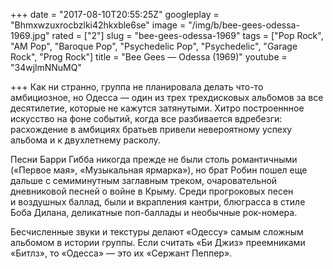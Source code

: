 +++
date = "2017-08-10T20:55:25Z"
googleplay = "Bhmxwzuxrocbzlki42hkxble6se"
image = "/img/b/bee-gees-odessa-1969.jpg"
rated = ["2"]
slug = "bee-gees-odessa-1969"
tags = ["Pop Rock", "AM Pop", "Baroque Pop", "Psychedelic Pop", "Psychedelic", "Garage Rock", "Prog Rock"]
title = "Bee Gees — Odessa (1969)"
youtube = "34wjlmNNuMQ"

+++
Как ни&nbsp;странно, группа не&nbsp;планировала делать что-то амбициозное, но&nbsp;Одесса&nbsp;&mdash; один из&nbsp;трех трехдисковых альбомов за&nbsp;все десятилетие, которые не&nbsp;кажутся затянутыми. Хитро построеннное искусство на&nbsp;фоне событий, когда все разбивается вдребезги: расхождение в&nbsp;амбициях братьев привели невероятному успеху альбома и&nbsp;к&nbsp;двухлетнему расколу. 

Песни Барри Гибба никогда прежде не&nbsp;были столь романтичными (&laquo;Первое мая&raquo;, &laquo;Музыкальная ярмарка&raquo;), но&nbsp;брат Робин пошел еще дальше с&nbsp;семиминутным заглавным треком, очаровательной дневниковой песней о&nbsp;войне в&nbsp;Крыму. Среди прогроковых песен и&nbsp;воздушных баллад, были и&nbsp;вкрапления кантри, блюграсса в&nbsp;стиле Боба Дилана, деликатные поп-баллады и&nbsp;необычные рок-номера.

Бесчисленные звуки и&nbsp;текстуры делают &laquo;Одессу&raquo; самым сложным альбомом в&nbsp;истории группы. Если считать &laquo;Би&nbsp;Джиз&raquo; преемниками &laquo;Битлз&raquo;, то&nbsp;&laquo;Одесса&raquo;&nbsp;&mdash; это их&nbsp;&laquo;Сержант Пеппер&raquo;.
